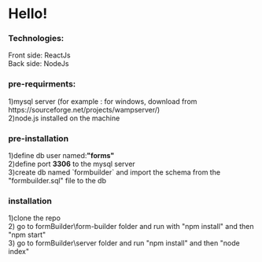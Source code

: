 <h1>Hello!</h1>
<h3>Technologies:</h3>
<p>Front side: ReactJs
<br/>
Back side: NodeJs	
<br/></p>
<h3> pre-requirments:</h3>
1)mysql server (for example : for windows, download from https://sourceforge.net/projects/wampserver/)<br/>
2)node.js installed on the machine
<br/>
<h3> pre-installation</h3>
1)define db user named:<strong>"forms"</strong>
<br/>
2)define port <strong>3306</strong> to the mysql server
<br/>
3)create db named `formbuilder` and import the schema from the "formbuilder.sql" file to the db 		
<br/>	
<h3>installation</h3>
1)clone the repo	
<br/>	
2) go to formBuilder\form-builder folder and run with "npm install" and then "npm start" 		
<br/>		
3) go to formBuilder\server folder and run "npm install" and then "node index"</p>

	
